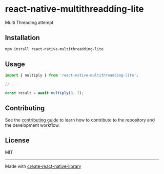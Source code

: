 # react-native-multithreadding-lite

Multi Threading attempt

## Installation

```sh
npm install react-native-multithreadding-lite
```

## Usage

```js
import { multiply } from 'react-native-multithreadding-lite';

// ...

const result = await multiply(3, 7);
```

## Contributing

See the [contributing guide](CONTRIBUTING.md) to learn how to contribute to the repository and the development workflow.

## License

MIT

---

Made with [create-react-native-library](https://github.com/callstack/react-native-builder-bob)
